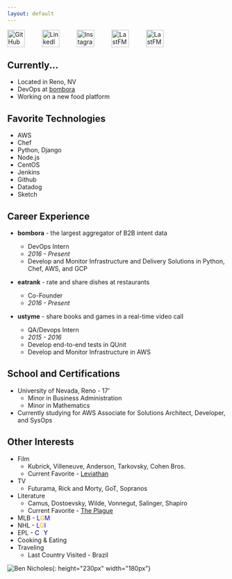 ```yaml
---
layout: default
---
```


<div id="social" style="display:inline-flex">
<a href="https://github.com/bennicholes" title="Github" style="padding-right: 40px">
<img alt="GitHub" height="40px" width="40px" src="../assets/github.svg"/>
</a>
<a href="https://www.linkedin.com/in/bennicholes" title="LinkedIn" style="padding-right: 40px">
<img alt="LinkedIn" height="40px" width="40px" src="../assets/linkedin.svg"/>
</a>
<a href="https://instagram.com/bennicholes" title="Instagram" style="padding-right: 40px">
<img alt="Instagram" height="40px" width="40px" src="../assets/instagram.svg"/>
</a>
<a href="http://www.last.fm/user/bennicholes" title="LastFM" style="padding-right: 40px">
<img alt="LastFM" height="40px" width="40px" src="../assets/lastfm.svg"/>
</a>
<a href="../assets/resume.pdf" title="Resume" style="padding-right: 40px">
<img alt="LastFM" height="40px" width="40px" src="../assets/resume.svg"/>
</a>
</div>

## Currently...

* Located in Reno, NV  
* DevOps at [bombora](http://bombora.com) 
* Working on a new food platform

## Favorite Technologies
* AWS
* Chef
* Python, Django
* Node.js
* CentOS
* Jenkins
* Github
* Datadog
* Sketch

## Career Experience

* **bombora** - the largest aggregator of B2B intent data  
	* DevOps Intern  
	* _2016 - Present_  
	* Develop and Monitor Infrastructure and Delivery Solutions in Python, Chef, AWS, and GCP  

* **eatrank** - rate and share dishes at restaurants
	* Co-Founder
	* _2016 - Present_

* **ustyme** -  share books and games in a real-time video call
	* QA/Devops Intern
	* _2015 - 2016_  
	* Develop end-to-end tests in QUnit
	* Develop and Monitor Infrastructure in AWS

## School and Certifications

* University of Nevada, Reno - 17'
	* Minor in Business Administration
	* Minor in Mathematics
* Currently studying for AWS Associate for Solutions Architect, Developer, and SysOps

## Other Interests
* Film
	* Kubrick, Villeneuve, Anderson, Tarkovsky, Cohen Bros.
	* Current Favorite - [Leviathan](https://letterboxd.com/film/leviathan-2014/)
* TV 
	* Futurama, Rick and Morty, GoT, Sopranos 
* Literature
	* Camus, Dostoevsky, Wilde, Vonnegut, Salinger, Shapiro
	* Current Favorite - [The Plague](https://www.amazon.com/Plague-Albert-Camus/dp/0679720219/ref=sr_1_1?ie=UTF8&qid=1483688861&sr=8-1)
* MLB - <span style="color: blue">L</span><span style="color: orange">G</span><span style="color: blue">M</span>
* NHL - <span style="color: blue">L</span><span style="color: orange">G</span><span style="color: blue">I</span>
* EPL - <span style="color: navy">C</span><span style="color: white">O</span><span style="color: navy">Y</span><span style="color: white">S</span>
* Cooking & Eating
* Traveling
	* Last Country Visited - Brazil


![Ben Nicholes](../assets/ben.jpg){: height="230px" width="180px"}

